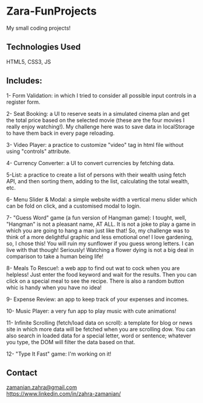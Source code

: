 # Zara-FunProjects
My small coding projects!

## Technologies Used
HTML5, CSS3, JS


## Includes:
1- Form Validation: in which I tried to consider all possible input controls in a register form. 

2- Seat Booking: a UI to reserve seats in a simulated cinema plan and get the total price based on the selected movie (these are the four movies  I really enjoy watching!). My challenge here was to save data in localStorage to have them back in every page reloading. 

3- Video Player: a practice to customize "video" tag in html file without using "controls" attribute.

4- Currency Converter: a UI to convert currencies by fetching data. 

5-List: a practice to create a list of persons with their wealth using fetch API, and then sorting them, adding to the list, calculating the total wealth, etc. 

6- Menu Slider & Modal: a simple website width a vertical menu slider which can be fold on click, and a customised modal to login. 

7- "Guess Word" game (a fun version of Hangman game): I tought, well, "Hangman" is not a pleasant name, AT ALL. It is not a joke to play a game in which you are going to hang a man just like that! So, my challenge was to think of a more delightful graphic and less emotional one! I love gardening, so, I chose this! You will ruin my sunflower if you guess wrong letters. I can live with that though! Seriously! Watching a flower dying is not a big deal in comparison to take a human being life!

8- Meals To Rescue!: a web app to find out wat to cock when you are helpless! Just enter the food keyword and wait for the results. Then you can click on a special meal to see the recipe. There is also a random button whic is handy when you have no idea! 

9- Expense Review: an app to keep track of your expenses and incomes.

10- Music Player: a very fun app to play music with cute animations!

11- Infinite Scrolling (fetch/load data on scroll): a template for blog or news site in which more data will be fetched when you are scrolling dow. You can also search in loaded data for a special letter, word or sentence; whatever you type, the DOM will filter the data based on that.

12- "Type It Fast" game: I'm working on it!




## Contact
zamanian.zahra@gmail.com  
https://www.linkedin.com/in/zahra-zamanian/
